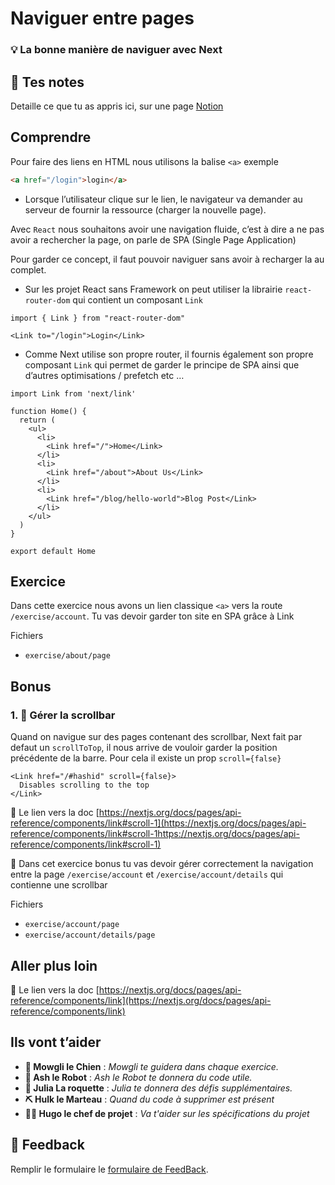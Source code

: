 # Naviguer entre pages

### 💡 La bonne manière de naviguer avec Next

## 📝 Tes notes

Detaille ce que tu as appris ici, sur une page [Notion](https://go.mikecodeur.com/course-notes-template)

## Comprendre

Pour faire des liens en HTML nous utilisons la balise `<a>` exemple

```html
<a href="/login">login</a>
```

- Lorsque l’utilisateur clique sur le lien, le navigateur va demander au serveur de fournir la ressource (charger la nouvelle page).

Avec `React` nous souhaitons avoir une navigation fluide, c’est à dire a ne pas avoir a rechercher la page, on parle de SPA (Single Page Application)

Pour garder ce concept, il faut pouvoir naviguer sans avoir à recharger la au complet.

- Sur les projet React sans Framework on peut utiliser la librairie `react-router-dom` qui contient un composant `Link`

```tsx
import { Link } from "react-router-dom"

<Link to="/login">Login</Link>
```

- Comme Next utilise son propre router, il fournis également son propre composant `Link` qui permet de garder le principe de SPA ainsi que d’autres optimisations / prefetch etc …

```tsx
import Link from 'next/link'

function Home() {
  return (
    <ul>
      <li>
        <Link href="/">Home</Link>
      </li>
      <li>
        <Link href="/about">About Us</Link>
      </li>
      <li>
        <Link href="/blog/hello-world">Blog Post</Link>
      </li>
    </ul>
  )
}

export default Home
```

## Exercice

Dans cette exercice nous avons un lien classique `<a>` vers la route `/exercise/account`. Tu vas devoir garder ton site en SPA grâce à Link

Fichiers

- `exercise/about/page`

## Bonus

### 1. 🚀 Gérer la scrollbar

Quand on navigue sur des pages contenant des scrollbar, Next fait par defaut un `scrollToTop`, il nous arrive de vouloir garder la position précédente de la barre. Pour cela il existe un prop `scroll={false}`

```tsx
<Link href="/#hashid" scroll={false}>
  Disables scrolling to the top
</Link>
```

📑 Le lien vers la doc [https://nextjs.org/docs/pages/api-reference/components/link#scroll-1](https://nextjs.org/docs/pages/api-reference/components/link#scroll-1https://nextjs.org/docs/pages/api-reference/components/link#scroll-1)

🐶 Dans cet exercice bonus tu vas devoir gérer correctement la navigation entre la page `/exercise/account` et `/exercise/account/details` qui contienne une scrollbar

Fichiers

- `exercise/account/page`
- `exercise/account/details/page`

###

## Aller plus loin

📑 Le lien vers la doc [https://nextjs.org/docs/pages/api-reference/components/link](https://nextjs.org/docs/pages/api-reference/components/link)

## Ils vont t’aider

- **🐶 Mowgli le Chien** : _Mowgli te guidera dans chaque exercice._
- **🤖 Ash le Robot** : _Ash le Robot te donnera du code utile._
- **🚀 Julia La roquette** : _Julia te donnera des défis supplémentaires._
- **⛏️ Hulk le Marteau** : _Quand du code à supprimer est présent_
- **👨‍✈️ Hugo le chef de projet** : _Va t'aider sur les spécifications du projet_

## 🐜 Feedback

Remplir le formulaire le [formulaire de FeedBack](https://go.mikecodeur.com/cours-next-avis?entry.1912869708=TypeScript%20PRO&entry.1430994900=2.Les%20Fondamentaux&entry.533578441=04%20Les%20Liens).
